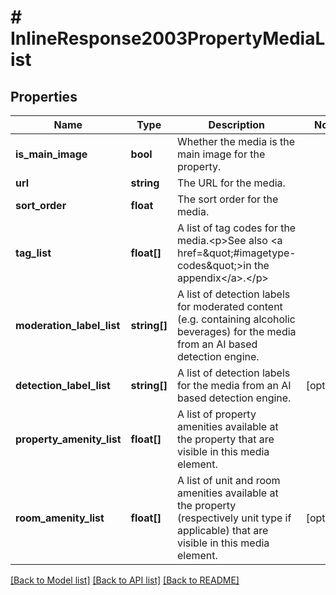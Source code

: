 # # InlineResponse2003PropertyMediaList

## Properties

Name | Type | Description | Notes
------------ | ------------- | ------------- | -------------
**is_main_image** | **bool** | Whether the media is the main image for the property. |
**url** | **string** | The URL for the media. |
**sort_order** | **float** | The sort order for the media. |
**tag_list** | **float[]** | A list of tag codes for the media.&lt;p&gt;See also &lt;a href&#x3D;\&quot;#imagetype-codes\&quot;&gt;in the appendix&lt;/a&gt;.&lt;/p&gt; |
**moderation_label_list** | **string[]** | A list of detection labels for moderated content (e.g. containing alcoholic beverages) for the media from an AI based detection engine. |
**detection_label_list** | **string[]** | A list of detection labels for the media from an AI based detection engine. | [optional]
**property_amenity_list** | **float[]** | A list of property amenities available at the property that are visible in this media element. |
**room_amenity_list** | **float[]** | A list of unit and room amenities available at the property (respectively unit type if applicable) that are visible in this media element. | [optional]

[[Back to Model list]](../../README.md#models) [[Back to API list]](../../README.md#endpoints) [[Back to README]](../../README.md)
